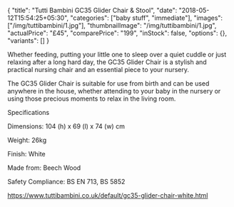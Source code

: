 {
    "title": "Tutti Bambini GC35 Glider Chair & Stool",
    "date": "2018-05-12T15:54:25+05:30",
    "categories": ["baby stuff", "immediate"],
    "images": ["/img/tuttibambini/1.jpg"],
    "thumbnailImage": "/img/tuttibambini/1.jpg",
    "actualPrice": "£45",
    "comparePrice": "199",
    "inStock": false,
    "options": {},
    "variants": []
}

Whether feeding, putting your little one to sleep over a quiet cuddle or just relaxing after a long hard day, the GC35 Glider Chair is a stylish and practical nursing chair and an essential piece to your nursery.

The GC35 Glider Chair is suitable for use from birth and can be used anywhere in the house, whether attending to your baby in the nursery or using those precious moments to relax in the living room.

Specifications

Dimensions: 104 (h) x 69 (l) x 74 (w) cm

Weight: 26kg

Finish: White 

Made from: Beech Wood

Safety Compliance: BS EN 713, BS 5852


https://www.tuttibambini.co.uk/default/gc35-glider-chair-white.html